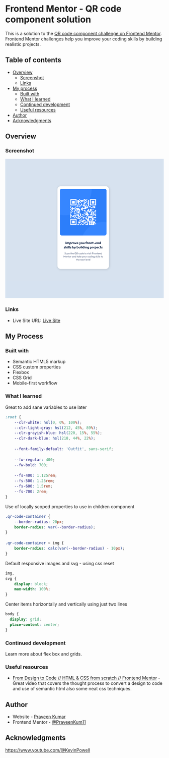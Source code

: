# Frontend Mentor - QR code component solution

This is a solution to the [QR code component challenge on Frontend Mentor](https://www.frontendmentor.io/challenges/qr-code-component-iux_sIO_H). Frontend Mentor challenges help you improve your coding skills by building realistic projects. 

## Table of contents

- [Overview](#overview)
  - [Screenshot](#screenshot)
  - [Links](#links)
- [My process](#my-process)
  - [Built with](#built-with)
  - [What I learned](#what-i-learned)
  - [Continued development](#continued-development)
  - [Useful resources](#useful-resources)
- [Author](#author)
- [Acknowledgments](#acknowledgments)


## Overview

### Screenshot

![qr-code-component](./screenshot.png)


### Links

- Live Site URL: [Live Site](https://praveenkum11.github.io/qr-code-component-frontendmentor/)

## My Process

### Built with

- Semantic HTML5 markup
- CSS custom properties
- Flexbox
- CSS Grid
- Mobile-first workflow


### What I learned

Great to add sane variables to use later
```css
:root {
    --clr-white: hsl(0, 0%, 100%);
    --clr-light-gray: hsl(212, 45%, 89%);
    --clr-grayish-blue: hsl(220, 15%, 55%);
    --clr-dark-blue: hsl(218, 44%, 22%);

    --font-family-default: 'Outfit', sans-serif;

    --fw-regular: 400;
    --fw-bold: 700;

    --fs-400: 1.125rem;
    --fs-500: 1.25rem;
    --fs-600: 1.5rem;
    --fs-700: 2rem;
}
```

Use of locally scoped properties to use in children component
```css
.qr-code-container {
    --border-radius: 20px;
    border-radius: var(--border-radius);
}

.qr-code-container > img {
    border-radius: calc(var(--border-radius) - 10px);
}
```

Default responsive images and svg - using css reset
```css
img,
svg {
    display: block;
    max-width: 100%;
}
```

Center items horizontally and vertically using just two lines
```css
body {
  display: grid;
  place-content: center;
}
```

### Continued development

Learn more about flex box and grids.

### Useful resources

- [From Design to Code // HTML & CSS from scratch // Frontend Mentor](https://www.youtube.com/watch?v=KqFAs5d3Yl8&t=1s) - Great video that covers the thought process to convert a design to code and use of semantic html also some neat css techniques.

## Author

- Website - [Praveen Kumar](https://praveenkum11.github.io/portfolio/)
- Frontend Mentor - [@PraveenKum11](https://www.frontendmentor.io/profile/PraveenKum11)


## Acknowledgments

https://www.youtube.com/@KevinPowell
